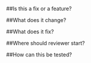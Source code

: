 ##Is this a fix or a feature?


##What does it change?


##What does it fix?


##Where should reviewer start?


##How can this be tested?
